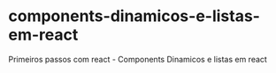 # components-dinamicos-e-listas-em-react
Primeiros passos com react - Components Dinamicos e listas em react
